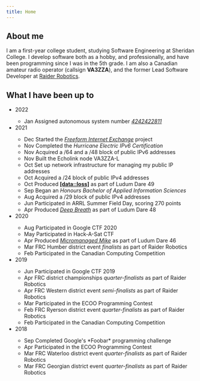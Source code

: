 ```yaml
---
title: Home
---
```

## About me

I am a first-year college student, studying Software Engineering at Sheridan College. I develop software both as a hobby, and professionally, and have been programming since I was in the 5th grade. I am also a Canadian amateur radio operator (callsign **VA3ZZA**), and the former Lead Software Developer at [Raider Robotics](https://github.com/frc5024).


## What I have been up to

<ul class="events-list">
<li>2022</li>
<ul>
    <li><div><span>Jan</span> <span>Assigned autonomous system number <a href="https://explorer.burble.com/?#/AS4242422811"><em>4242422811</em></a></span></div></li>
</ul>

<li>2021</li>
<ul>
    <li><div><span>Dec</span> <span>Started the <a href="https://ffixp.net"><em>Freeform Internet Exchange</em></a> project</span></div></li>
    <li><div><span>Nov</span> <span>Completed the <em>Hurricane Electric IPv6 Certification</em></span></div></li>
    <li><div><span>Nov</span> <span>Acquired a /64 and a /48 block of public IPv6 addresses</span></div></li>
    <li><div><span>Nov</span> <span>Built the Echolink node VA3ZZA-L</span></div></li>
    <li><div><span>Oct</span> <span>Set up network infrastructure for managing my public IP addresses</span></div></li>
    <li><div><span>Oct</span> <span>Acquired a /24 block of public IPv4 addresses</span></div></li>
    <li><div><span>Oct</span> <span>Produced <a href="https://github.com/Ewpratten/ludum-dare-49"><strong>[data::loss]</strong></a> as part of Ludum Dare 49</span></div></li>
    <li><div><span>Sep</span> <span>Began an <em>Honours Bachelor of Applied Information Sciences</em></span></div></li>
    <li><div><span>Aug</span> <span>Acquired a /29 block of public IPv4 addresses</span></div></li>
    <li><div><span>Jun</span> <span>Participated in ARRL Summer Field Day, scoring 270 points</span></div></li>
    <li><div><span>Apr</span> <span>Produced <a href="https://github.com/Ewpratten/ludum-dare-48"><em>Deep Breath</em></a> as part of Ludum Dare 48</span></div></li>
</ul>

<li>2020</li>
<ul>
  <li><div><span>Aug</span> <span>Participated in Google CTF 2020</span></div></li>
  <li><div><span>May</span> <span>Participated in Hack-A-Sat CTF</span></div></li>
  <li><div><span>Apr</span> <span>Produced <a href="https://ldjam.com/events/ludum-dare/46/micromanaged-mike"><em>Micromanaged Mike</em></a> as part of Ludum Dare 46</span></div></li>
  <li><div><span>Mar</span> <span>FRC Humber district event <em>finalists</em> as part of Raider Robotics</span></div></li>
  <li><div><span>Feb</span> <span>Participated in the Canadian Computing Competition</span></div></li>
</ul>

<li>2019</li>
<ul>
  <li><div><span>Jun</span> <span>Participated in Google CTF 2019</span></div></li>
  <li><div><span>Apr</span> <span>FRC district championships <em>quarter-finalists</em> as part of Raider Robotics</span></div></li>
  <li><div><span>Apr</span> <span>FRC Western district event <em>semi-finalists</em> as part of Raider Robotics</span></div></li>
  <li><div><span>Mar</span> <span>Participated in the ECOO Programming Contest</span></div></li>
  <li><div><span>Feb</span> <span>FRC Ryerson district event <em>quarter-finalists</em> as part of Raider Robotics</span></div></li>
  <li><div><span>Feb</span> <span>Participated in the Canadian Computing Competition</span></div></li>
</ul>

<li>2018</li>
<ul>
  <li><div><span>Sep</span> <span>Completed Google's *Foobar* programming challenge</span></div></li>
  <li><div><span>Apr</span> <span>Participated in the ECOO Programming Contest</span></div></li>
  <li><div><span>Mar</span> <span>FRC Waterloo district event <em>quarter-finalists</em> as part of Raider Robotics</span></div></li>
  <li><div><span>Mar</span> <span>FRC Georgian district event <em>quarter-finalists</em> as part of Raider Robotics</span></div></li>
</ul>
</ul>


